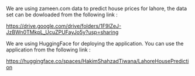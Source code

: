 We are using zameen.com data to predict house prices for lahore, the data set can be dowloaded from the following link :

https://drive.google.com/drive/folders/1F9lZeJ-JzBWn0TMkpL_UcuZPUFayJo5y?usp=sharing


We are using HuggingFace for deploying the application. You can use the application from the following link : 

https://huggingface.co/spaces/HakimShahzadTiwana/LahoreHousePrediction
